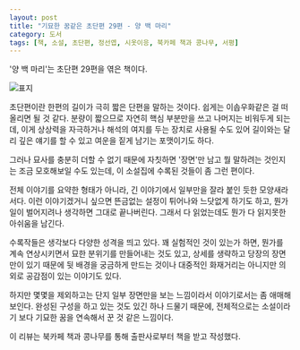 ```yaml
---
layout: post
title: "기묘한 꿈같은 초단편 29편 - 양 백 마리"
category: 도서
tags: [책, 소설, 초단편, 정선엽, 시옷이응, 북카페 책과 콩나무, 서평]
---
```


'양 백 마리'는
초단편 29편을 엮은 책이다.

![표지](https://images2.imgbox.com/11/18/7oipAn9e_o.jpg)

초단편이란 한편의 길이가 극히 짧은 단편을 말하는 것이다.
쉽게는 이솝우화같은 걸 떠올리면 될 것 같다.
분량이 짧으므로 자연히 핵심 부분만을 쓰고 나머지는 비워두게 되는데,
이게 상상력을 자극하거나 해석의 여지를 두는 장치로 사용될 수도 있어
길이와는 달리 깊은 얘기를 할 수 있고 여운을 짙게 남기는 포맷이기도 하다.

그러나 묘사를 충분히 더할 수 없기 때문에 자칫하면 '장면'만 남고
뭘 말하려는 것인지는 조금 모호해보일 수도 있는데,
이 소설집에 수록된 것들이 좀 그런 편이다.

전체 이야기를 요약한 형태가 아니라,
긴 이야기에서 일부만을 잘라 붙인 듯한 모양새라서다.
이런 이야기겠거니 싶으면 뜬금없는 설정이 튀어나와 느닷없게 하기도 하고,
뭔가 일이 벌어지려나 생각하면 그대로 끝나버린다.
그래서 다 읽었는데도 뭔가 다 읽지못한 아쉬움을 남긴다.

수록작들은 생각보다 다양한 성격을 띄고 있다.
꽤 실험적인 것이 있는가 하면,
뭔가를 계속 연상시키면서 묘한 분위기를 만들어내는 것도 있고,
상세를 생략하고 당장의 장면만이 있기 때문에 뒷 배경을 궁금하게 만드는 것이나
대중적인 화재거리는 아니지만 의외로 공감점이 있는 이야기도 있다.

하지만 몇몇을 제외하고는 단지 일부 장면만을 보는 느낌이라서 이야기로서는 좀 애매해 보인다.
완성된 구성을 하고 있는 것도 있긴 하나 드물기 때문에,
전체적으로는 소설이라기 보다 기묘한 꿈을 연속해서 꾼 것 같은 느낌이다.



<div class="im im-info">
이 리뷰는 북카페 책과 콩나무를 통해 출판사로부터 책을 받고 작성했다.
</div>
